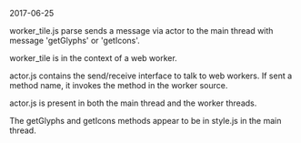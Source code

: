 2017-06-25

worker_tile.js parse sends a message via actor to the main thread with message 'getGlyphs' or 'getIcons'.

worker_tile is in the context of a web worker.

actor.js contains the send/receive interface to talk to web workers. If sent a method name, it invokes the method in the worker source.

actor.js is present in both the main thread and the worker threads.

The getGlyphs and getIcons methods appear to be in style.js in the main thread.
